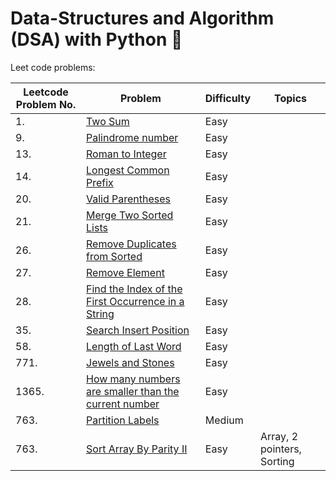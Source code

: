 # Data-Structures and Algorithm (DSA) with Python 🐍

Leet code problems: 

Leetcode Problem No. | Problem  | Difficulty | Topics
-- | ------------- | ------------- | ----
1.| [Two Sum](https://github.com/AnushaDeviR/dsaWithPython/blob/main/leetcode-data-structures/data-structures-1/twoSum.py)| Easy
9.| [Palindrome number](https://github.com/AnushaDeviR/dsaWithPython/blob/main/leetcode-data-structures/data-structures-1/palindromeNumber.py)| Easy
13.| [Roman to Integer](https://github.com/AnushaDeviR/dsaWithPython/blob/main/leetcode-data-structures/data-structures-1/romanToInteger.py)| Easy
14.| [Longest Common Prefix](https://github.com/AnushaDeviR/dsaWithPython/blob/main/leetcode-data-structures/data-structures-1/longestCommonPrefix.py)| Easy
20.| [Valid Parentheses](https://github.com/AnushaDeviR/dsaWithPython/blob/main/leetcode-data-structures/data-structures-1/validParentheses.py)| Easy
21.| [Merge Two Sorted Lists](https://github.com/AnushaDeviR/dsaWithPython/blob/main/leetcode-data-structures/data-structures-1/mergeTwoSortedLists.py)| Easy
26.| [Remove Duplicates from Sorted](https://github.com/AnushaDeviR/dsaWithPython/blob/main/leetcode-data-structures/data-structures-1/removeDuplicatesFromSortedArray.py)| Easy
27.| [Remove Element](https://github.com/AnushaDeviR/dsaWithPython/blob/main/leetcode-data-structures/data-structures-1/removeElement.py)| Easy
28.| [Find the Index of the First Occurrence in a String](https://github.com/AnushaDeviR/dsaWithPython/blob/main/leetcode-data-structures/data-structures-1/indexOfFirstOccuranceInString.py)| Easy
35.| [Search Insert Position](https://github.com/AnushaDeviR/dsaWithPython/blob/main/leetcode-data-structures/data-structures-1/searchInsertPosition.py)| Easy
58.| [Length of Last Word](https://github.com/AnushaDeviR/dsaWithPython/blob/main/leetcode-data-structures/data-structures-1/lengthOfLastWord.py)| Easy
771.| [Jewels and Stones](https://github.com/AnushaDeviR/dsaWithPython/blob/main/leetcode-data-structures/data-structures-1/jewelsAndStones.py)| Easy
1365.| [How many numbers are smaller than the current number](https://github.com/AnushaDeviR/dsaWithPython/blob/main/leetcode-data-structures/data-structures-1/smallerNumbersThanCurrent.py)| Easy
763.| [Partition Labels](https://github.com/AnushaDeviR/dsaWithPython/blob/main/leetcode-data-structures/data-structures-1/partitionLabels.py) | Medium
763.| [Sort Array By Parity II](https://github.com/AnushaDeviR/dsaWithPython/blob/main/leetcode-data-structures/data-structures-1/sortArrayByParityII.py) | Easy | Array, 2 pointers, Sorting

